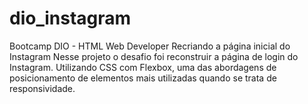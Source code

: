 # dio_instagram
Bootcamp DIO - HTML Web Developer
Recriando a página inicial do Instagram
Nesse projeto o desafio foi reconstruir a página de login do Instagram. 
Utilizando CSS com Flexbox, uma das abordagens de posicionamento de elementos mais utilizadas quando se trata de responsividade.
